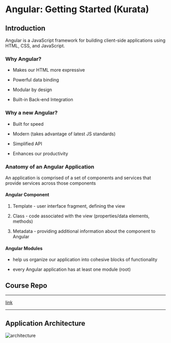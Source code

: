 # Angular: Getting Started (Kurata)

## Introduction

Angular is a JavaScript framework for building client-side applications using HTML, CSS, and JavaScript. 

### Why Angular?

  - Makes our HTML more expressive

  - Powerful data binding

  - Modular by design 

  - Built-in Back-end Integration

### Why a new Angular?

  - Built for speed

  - Modern (takes advantage of latest JS standards)

  - Simplified API

  - Enhances our productivity

### Anatomy of an Angular Application

An application is comprised of a set of components and services that provide services across those components

#### Angular Component
 
  1. Template - user interface fragment, defining the view

  2. Class - code associated with the view (properties/data elements, methods)

  3. Metadata - providing additional information about the component to Angular

#### Angular Modules

  - help us organize our application into cohesive blocks of functionality

  - every Angular application has at least one module (root)

## Course Repo

*****
[link](https://github.com/DeborahK/Angular-GettingStarted)
*****

## Application Architecture

![architecture](/images/architecture.png)




